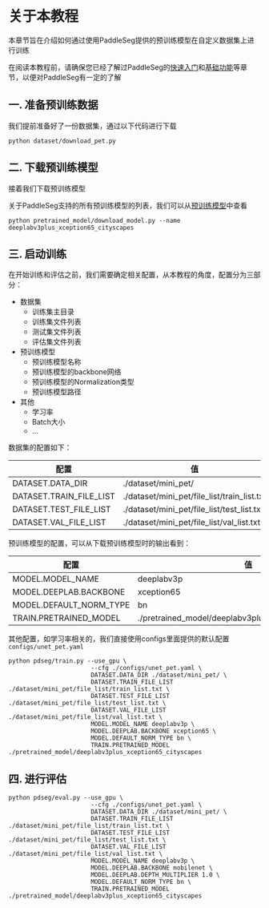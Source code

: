 # 关于本教程

本章节旨在介绍如何通过使用PaddleSeg提供的预训练模型在自定义数据集上进行训练

在阅读本教程前，请确保您已经了解过PaddleSeg的[快速入门]()和[基础功能]()等章节，以便对PaddleSeg有一定的了解

## 一. 准备预训练数据

我们提前准备好了一份数据集，通过以下代码进行下载

```shell
python dataset/download_pet.py
```

## 二. 下载预训练模型

接着我们下载预训练模型

关于PaddleSeg支持的所有预训练模型的列表，我们可以从[预训练模型]()中查看

```shell
python pretrained_model/download_model.py --name deeplabv3plus_xception65_cityscapes
```

## 三. 启动训练

在开始训练和评估之前，我们需要确定相关配置，从本教程的角度，配置分为三部分：

* 数据集
  * 训练集主目录
  * 训练集文件列表
  * 测试集文件列表
  * 评估集文件列表
* 预训练模型
  * 预训练模型名称
  * 预训练模型的backbone网络
  * 预训练模型的Normalization类型
  * 预训练模型路径
* 其他
  * 学习率
  * Batch大小
  * ...
  
数据集的配置如下：

|配置|值|
|-|-|
|DATASET.DATA_DIR|./dataset/mini_pet/|
|DATASET.TRAIN_FILE_LIST|./dataset/mini_pet/file_list/train_list.txt|
|DATASET.TEST_FILE_LIST|./dataset/mini_pet/file_list/test_list.txt|
|DATASET.VAL_FILE_LIST|./dataset/mini_pet/file_list/val_list.txt|

预训练模型的配置，可以从下载预训练模型时的输出看到：

|配置|值|
|-|-|
|MODEL.MODEL_NAME|deeplabv3p|
|MODEL.DEEPLAB.BACKBONE|xception65|
|MODEL.DEFAULT_NORM_TYPE|bn|
|TRAIN.PRETRAINED_MODEL|./pretrained_model/deeplabv3plus_xception65_cityscapes|

其他配置，如学习率相关的，我们直接使用configs里面提供的默认配置`configs/unet_pet.yaml`


```shell
python pdseg/train.py --use_gpu \
                       --cfg ./configs/unet_pet.yaml \
                       DATASET.DATA_DIR ./dataset/mini_pet/ \
                       DATASET.TRAIN_FILE_LIST ./dataset/mini_pet/file_list/train_list.txt \
                       DATASET.TEST_FILE_LIST ./dataset/mini_pet/file_list/test_list.txt \
                       DATASET.VAL_FILE_LIST ./dataset/mini_pet/file_list/val_list.txt \
                       MODEL.MODEL_NAME deeplabv3p \
                       MODEL.DEEPLAB.BACKBONE xception65 \
                       MODEL.DEFAULT_NORM_TYPE bn \
                       TRAIN.PRETRAINED_MODEL ./pretrained_model/deeplabv3plus_xception65_cityscapes 
```

## 四. 进行评估

```shell
python pdseg/eval.py --use_gpu \
                       --cfg ./configs/unet_pet.yaml \
                       DATASET.DATA_DIR ./dataset/mini_pet/ \
                       DATASET.TRAIN_FILE_LIST ./dataset/mini_pet/file_list/train_list.txt \
                       DATASET.TEST_FILE_LIST ./dataset/mini_pet/file_list/test_list.txt \
                       DATASET.VAL_FILE_LIST ./dataset/mini_pet/file_list/val_list.txt \
                       MODEL.MODEL_NAME deeplabv3p \
                       MODEL.DEEPLAB.BACKBONE mobilenet \
                       MODEL.DEEPLAB.DEPTH_MULTIPLIER 1.0 \
                       MODEL.DEFAULT_NORM_TYPE bn \
                       TRAIN.PRETRAINED_MODEL ./pretrained_model/deeplabv3plus_xception65_cityscapes 
```
